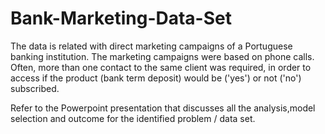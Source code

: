 # Bank-Marketing-Data-Set
The data is related with direct marketing campaigns of a Portuguese banking institution. The marketing campaigns were based on phone calls. Often, more than one contact to the same client was required, in order to access if the product (bank term deposit) would be ('yes') or not ('no') subscribed. 

Refer to the Powerpoint presentation that discusses all the analysis,model selection and outcome for the identified problem / data set.

